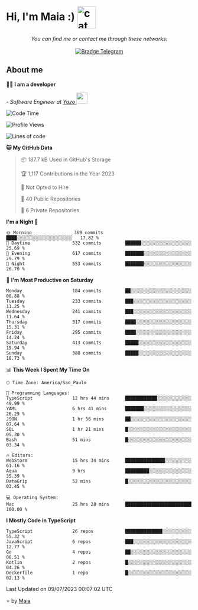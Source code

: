 <h1 align="left">Hi, I'm Maia :) 
<img src="https://emojis.slackmojis.com/emojis/images/1643509834/36299/black-cat.gif?1643509834" width="50" height="60" align="center"  alt="cat"/>
</h1>

<p align="center">
    <i>You can find me or contact me through these networks:</i>
    <br/><br/>
    <a href="https://t.me/mrootx" target="_blank">
        <img src="https://img.shields.io/badge/-Telegram-2CA5E0?logo=telegram&style=flat&logoColor=white" alt="Bradge Telegram" />
    </a>
</p>

## About me

:technologist: <strong>I am a developer</strong> <br>

<p><em> - Software Engineer at <a href="[https://pdasolucoes.com.br](https://yazo.com.br/)">Yazo
</a><img src="https://media.giphy.com/media/WUlplcMpOCEmTGBtBW/giphy.gif" width="30"> 
</em></p>

<!--START_SECTION:waka-->
![Code Time](http://img.shields.io/badge/Code%20Time-2%2C893%20hrs%2036%20mins-blue)

![Profile Views](http://img.shields.io/badge/Profile%20Views-6-blue)

![Lines of code](https://img.shields.io/badge/From%20Hello%20World%20I%27ve%20Written-584.6%20thousand%20lines%20of%20code-blue)

**🐱 My GitHub Data** 

> 📦 187.7 kB Used in GitHub's Storage 
 > 
> 🏆 1,117 Contributions in the Year 2023
 > 
> 🚫 Not Opted to Hire
 > 
> 📜 40 Public Repositories 
 > 
> 🔑 6 Private Repositories 
 > 
**I'm a Night 🦉** 

```text
🌞 Morning                369 commits         ████░░░░░░░░░░░░░░░░░░░░░   17.82 % 
🌆 Daytime                532 commits         ██████░░░░░░░░░░░░░░░░░░░   25.69 % 
🌃 Evening                617 commits         ███████░░░░░░░░░░░░░░░░░░   29.79 % 
🌙 Night                  553 commits         ███████░░░░░░░░░░░░░░░░░░   26.70 % 
```
📅 **I'm Most Productive on Saturday** 

```text
Monday                   184 commits         ██░░░░░░░░░░░░░░░░░░░░░░░   08.88 % 
Tuesday                  233 commits         ███░░░░░░░░░░░░░░░░░░░░░░   11.25 % 
Wednesday                241 commits         ███░░░░░░░░░░░░░░░░░░░░░░   11.64 % 
Thursday                 317 commits         ████░░░░░░░░░░░░░░░░░░░░░   15.31 % 
Friday                   295 commits         ████░░░░░░░░░░░░░░░░░░░░░   14.24 % 
Saturday                 413 commits         █████░░░░░░░░░░░░░░░░░░░░   19.94 % 
Sunday                   388 commits         █████░░░░░░░░░░░░░░░░░░░░   18.73 % 
```


📊 **This Week I Spent My Time On** 

```text
🕑︎ Time Zone: America/Sao_Paulo

💬 Programming Languages: 
TypeScript               12 hrs 44 mins      ████████████░░░░░░░░░░░░░   49.99 % 
YAML                     6 hrs 41 mins       ███████░░░░░░░░░░░░░░░░░░   26.29 % 
JSON                     1 hr 56 mins        ██░░░░░░░░░░░░░░░░░░░░░░░   07.64 % 
SQL                      1 hr 21 mins        █░░░░░░░░░░░░░░░░░░░░░░░░   05.30 % 
Bash                     51 mins             █░░░░░░░░░░░░░░░░░░░░░░░░   03.34 % 

🔥 Editors: 
WebStorm                 15 hrs 34 mins      ███████████████░░░░░░░░░░   61.16 % 
Aqua                     9 hrs               █████████░░░░░░░░░░░░░░░░   35.39 % 
DataGrip                 52 mins             █░░░░░░░░░░░░░░░░░░░░░░░░   03.45 % 

💻 Operating System: 
Mac                      25 hrs 28 mins      █████████████████████████   100.00 % 
```

**I Mostly Code in TypeScript** 

```text
TypeScript               26 repos            ██████████████░░░░░░░░░░░   55.32 % 
JavaScript               6 repos             ███░░░░░░░░░░░░░░░░░░░░░░   12.77 % 
Go                       4 repos             ██░░░░░░░░░░░░░░░░░░░░░░░   08.51 % 
Kotlin                   2 repos             █░░░░░░░░░░░░░░░░░░░░░░░░   04.26 % 
Dockerfile               1 repo              █░░░░░░░░░░░░░░░░░░░░░░░░   02.13 % 
```




 Last Updated on 09/07/2023 00:07:02 UTC
<!--END_SECTION:waka-->

⭐️ by [Maia](https://github.com/gabrielmaialva33/)


